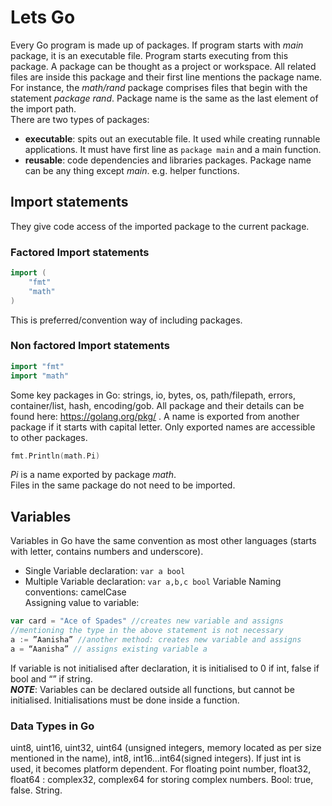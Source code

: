 # Lets Go
Every Go program is made up of packages. If program starts with _main_ package,
it is an executable file. Program starts executing from this package.
A package can be thought as a project or workspace. All related files are inside this
package and their first line mentions the package name. For instance, the _math/rand_
package comprises files that begin with the statement _package rand_.
Package name is the same as the last element of the import path.  
There are two types of packages:
* **executable**: spits out an executable file. It used while creating runnable
applications. It must have first line as ```package main``` and a main function.
* **reusable**: code dependencies and libraries packages. Package name can be any
thing except *main*. e.g. helper functions.

## Import statements
They give code access of the imported package to the current package.

### Factored Import statements
```go
import (
	"fmt"
	"math"
)
```
This is preferred/convention way of including packages.  
### Non factored Import statements
```go
import "fmt"
import "math"
```
Some key packages in Go: strings, io, bytes, os, path/filepath, errors, container/list,
hash, encoding/gob. All package and their details can be found here: https://golang.org/pkg/ .
A name is exported from another package if it starts with capital letter.
Only exported names are accessible to other packages.
```go
fmt.Println(math.Pi)
```
_Pi_ is a name exported by package _math_.  
Files in the same package do not need to be imported.

## Variables
Variables in Go have the same convention as most other languages (starts with
letter, contains numbers and underscore).
* Single Variable declaration: ```var a bool```
* Multiple Variable declaration: ```var a,b,c bool```
Variable Naming conventions: camelCase  
Assigning value to variable:
```go
var card = "Ace of Spades" //creates new variable and assigns
//mentioning the type in the above statement is not necessary
a := ”Aanisha” //another method: creates new variable and assigns
a = “Aanisha” // assigns existing variable a
```
If variable is not initialised after declaration, it is initialised to 0 if int, false
if bool and “” if string.  
***NOTE***: Variables can be declared outside all functions, but cannot be initialised.
Initialisations must be done inside a function.  
### Data Types in Go
uint8, uint16, uint32, uint64 (unsigned integers, memory located as per size mentioned in
the name), int8, int16...int64(signed integers). If just int is used, it becomes
platform dependent. For floating point number, float32, float64 : complex32, complex64
for storing complex numbers. Bool: true, false. String.
